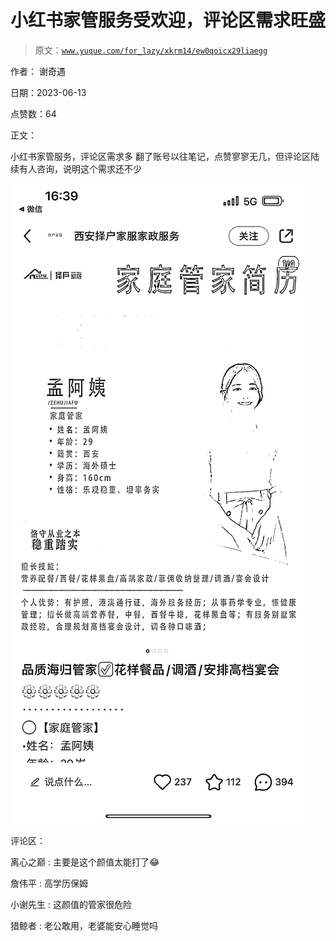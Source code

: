 # 小红书家管服务受欢迎，评论区需求旺盛

> 原文：[`www.yuque.com/for_lazy/xkrm14/ew0qoicx29liaegg`](https://www.yuque.com/for_lazy/xkrm14/ew0qoicx29liaegg)

作者： 谢奇遇

日期：2023-06-13

点赞数：64

正文：

小红书家管服务，评论区需求多 翻了账号以往笔记，点赞寥寥无几，但评论区陆续有人咨询，说明这个需求还不少

![](img/011cc19d1423afcd12f33ddbc5b1a200.png)

评论区：

离心之巅 : 主要是这个颜值太能打了😂

詹伟平 : 高学历保姆

小谢先生 : 这颜值的管家很危险

猎鲸者 : 老公敢用，老婆能安心睡觉吗



